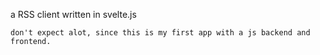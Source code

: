 a RSS client written in svelte.js

`don't expect alot, since this is my first app with a js backend and frontend.`
